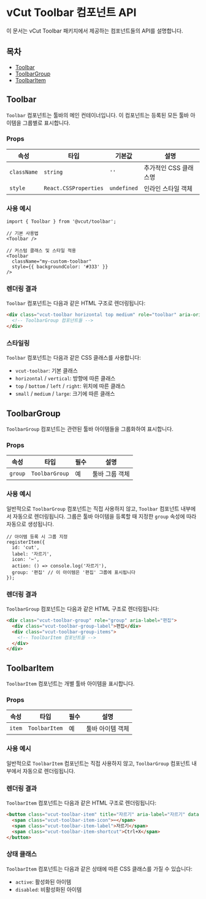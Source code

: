 # vCut Toolbar 컴포넌트 API

이 문서는 vCut Toolbar 패키지에서 제공하는 컴포넌트들의 API를 설명합니다.

## 목차

- [Toolbar](#toolbar)
- [ToolbarGroup](#toolbargroup)
- [ToolbarItem](#toolbaritem)

## Toolbar

`Toolbar` 컴포넌트는 툴바의 메인 컨테이너입니다. 이 컴포넌트는 등록된 모든 툴바 아이템을 그룹별로 표시합니다.

### Props

| 속성 | 타입 | 기본값 | 설명 |
|------|------|--------|------|
| `className` | `string` | `''` | 추가적인 CSS 클래스명 |
| `style` | `React.CSSProperties` | `undefined` | 인라인 스타일 객체 |

### 사용 예시

```tsx
import { Toolbar } from '@vcut/toolbar';

// 기본 사용법
<Toolbar />

// 커스텀 클래스 및 스타일 적용
<Toolbar 
  className="my-custom-toolbar" 
  style={{ backgroundColor: '#333' }} 
/>
```

### 렌더링 결과

`Toolbar` 컴포넌트는 다음과 같은 HTML 구조로 렌더링됩니다:

```html
<div class="vcut-toolbar horizontal top medium" role="toolbar" aria-orientation="horizontal">
  <!-- ToolbarGroup 컴포넌트들 -->
</div>
```

### 스타일링

`Toolbar` 컴포넌트는 다음과 같은 CSS 클래스를 사용합니다:

- `vcut-toolbar`: 기본 클래스
- `horizontal` / `vertical`: 방향에 따른 클래스
- `top` / `bottom` / `left` / `right`: 위치에 따른 클래스
- `small` / `medium` / `large`: 크기에 따른 클래스

## ToolbarGroup

`ToolbarGroup` 컴포넌트는 관련된 툴바 아이템들을 그룹화하여 표시합니다.

### Props

| 속성 | 타입 | 필수 | 설명 |
|------|------|------|------|
| `group` | `ToolbarGroup` | 예 | 툴바 그룹 객체 |

### 사용 예시

일반적으로 `ToolbarGroup` 컴포넌트는 직접 사용하지 않고, `Toolbar` 컴포넌트 내부에서 자동으로 렌더링됩니다. 그룹은 툴바 아이템을 등록할 때 지정한 `group` 속성에 따라 자동으로 생성됩니다.

```tsx
// 아이템 등록 시 그룹 지정
registerItem({
  id: 'cut',
  label: '자르기',
  icon: '✂️',
  action: () => console.log('자르기'),
  group: '편집' // 이 아이템은 '편집' 그룹에 표시됩니다
});
```

### 렌더링 결과

`ToolbarGroup` 컴포넌트는 다음과 같은 HTML 구조로 렌더링됩니다:

```html
<div class="vcut-toolbar-group" role="group" aria-label="편집">
  <div class="vcut-toolbar-group-label">편집</div>
  <div class="vcut-toolbar-group-items">
    <!-- ToolbarItem 컴포넌트들 -->
  </div>
</div>
```

## ToolbarItem

`ToolbarItem` 컴포넌트는 개별 툴바 아이템을 표시합니다.

### Props

| 속성 | 타입 | 필수 | 설명 |
|------|------|------|------|
| `item` | `ToolbarItem` | 예 | 툴바 아이템 객체 |

### 사용 예시

일반적으로 `ToolbarItem` 컴포넌트는 직접 사용하지 않고, `ToolbarGroup` 컴포넌트 내부에서 자동으로 렌더링됩니다.

### 렌더링 결과

`ToolbarItem` 컴포넌트는 다음과 같은 HTML 구조로 렌더링됩니다:

```html
<button class="vcut-toolbar-item" title="자르기" aria-label="자르기" data-shortcut="Ctrl+X">
  <span class="vcut-toolbar-item-icon">✂️</span>
  <span class="vcut-toolbar-item-label">자르기</span>
  <span class="vcut-toolbar-item-shortcut">Ctrl+X</span>
</button>
```

### 상태 클래스

`ToolbarItem` 컴포넌트는 다음과 같은 상태에 따른 CSS 클래스를 가질 수 있습니다:

- `active`: 활성화된 아이템
- `disabled`: 비활성화된 아이템
